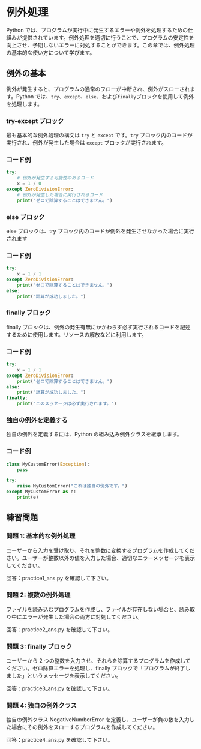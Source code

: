 # 例外処理

Python では、プログラムが実行中に発生するエラーや例外を処理するための仕組みが提供されています。例外処理を適切に行うことで、プログラムの安定性を向上させ、予期しないエラーに対処することができます。この章では、例外処理の基本的な使い方について学びます。

## 例外の基本

例外が発生すると、プログラムの通常のフローが中断され、例外がスローされます。Python では、`try`、`except`、`else`、および`finally`ブロックを使用して例外を処理します。

### try-except ブロック

最も基本的な例外処理の構文は `try` と `except` です。`try` ブロック内のコードが実行され、例外が発生した場合は `except` ブロックが実行されます。

### コード例

```python
try:
    # 例外が発生する可能性のあるコード
    x = 1 / 0
except ZeroDivisionError:
    # 例外が発生した場合に実行されるコード
    print("ゼロで除算することはできません。")
```

### else ブロック

else ブロックは、try ブロック内のコードが例外を発生させなかった場合に実行されます

### コード例

```py
try:
    x = 1 / 1
except ZeroDivisionError:
    print("ゼロで除算することはできません。")
else:
    print("計算が成功しました。")
```

### finally ブロック

finally ブロックは、例外の発生有無にかかわらず必ず実行されるコードを記述するために使用します。リソースの解放などに利用します。

### コード例

```py
try:
    x = 1 / 1
except ZeroDivisionError:
    print("ゼロで除算することはできません。")
else:
    print("計算が成功しました。")
finally:
    print("このメッセージは必ず実行されます。")
```

### 独自の例外を定義する

独自の例外を定義するには、Python の組み込み例外クラスを継承します。

### コード例

```py
class MyCustomError(Exception):
    pass

try:
    raise MyCustomError("これは独自の例外です。")
except MyCustomError as e:
    print(e)
```

## 練習問題

### 問題 1: 基本的な例外処理

ユーザーから入力を受け取り、それを整数に変換するプログラムを作成してください。ユーザーが整数以外の値を入力した場合、適切なエラーメッセージを表示してください。

回答：practice1_ans.py を確認して下さい。

### 問題 2: 複数の例外処理

ファイルを読み込むプログラムを作成し、ファイルが存在しない場合と、読み取り中にエラーが発生した場合の両方に対処してください。

回答：practice2_ans.py を確認して下さい。

### 問題 3: finally ブロック

ユーザーから 2 つの整数を入力させ、それらを除算するプログラムを作成してください。ゼロ除算エラーを処理し、finally ブロックで「プログラムが終了しました」というメッセージを表示してください。

回答：practice3_ans.py を確認して下さい。

### 問題 4: 独自の例外クラス

独自の例外クラス NegativeNumberError を定義し、ユーザーが負の数を入力した場合にその例外をスローするプログラムを作成してください。

回答：practice4_ans.py を確認して下さい。
